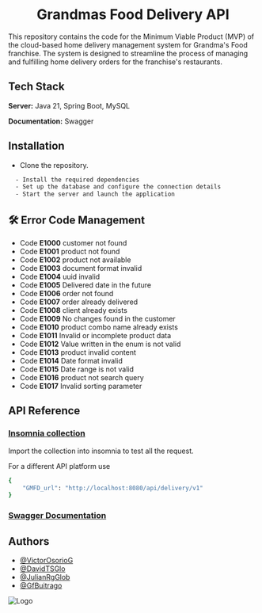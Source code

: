 
<h1 align="center">Grandmas Food Delivery API</h1>

This repository contains the code for the Minimum Viable Product (MVP) of the cloud-based home delivery management system for Grandma's Food franchise. The system is designed to streamline the process of managing and fulfilling home delivery orders for the franchise's restaurants.


## Tech Stack

**Server:** Java 21, Spring Boot, MySQL

**Documentation:** Swagger


## Installation

- Clone the repository.
```bash
  - Install the required dependencies
  - Set up the database and configure the connection details
  - Start the server and launch the application
```

## 🛠 Error Code Management
* Code **E1000** customer not found
* Code **E1001** product not found
* Code **E1002** product not available
* Code **E1003** document format invalid
* Code **E1004** uuid invalid
* Code **E1005** Delivered date in the future
* Code **E1006** order not found
* Code **E1007** order already delivered
* Code **E1008** client already exists
* Code **E1009** No changes found in the customer
* Code **E1010** product combo name already exists
* Code **E1011** Invalid or incomplete product data
* Code **E1012** Value written in the enum is not valid
* Code **E1013** product invalid content
* Code **E1014** Date format invalid
* Code **E1015** Date range is not valid
* Code **E1016** product not search query
* Code **E1017** Invalid sorting parameter


## API Reference

### [Insomnia collection](https://github.com/VictorOsorioG/Grandmas-Food-Delivery-API/insomnia_collection.json)
Import the collection into insomnia to test all the request.

For a different API platform use 
```bash
{
	"GMFD_url": "http://localhost:8080/api/delivery/v1"
}
```

### [Swagger Documentation](http://localhost:8080/api/delivery/swagger-ui/index.html)


## Authors

- [@VictorOsorioG](https://github.com/VictorOsorioG)
- [@DavidTSGlo](https://github.com/DavidTSGlo)
- [@JulianRgGlob](https://github.com/JulianRgGlob)
- [@GfBuitrago](https://github.com/GfBuitrago)


![Logo](https://dtxalliance.org/wp-content/uploads/2022/06/Globant-Original-Logo-06.03.2022-2048x404.png)

